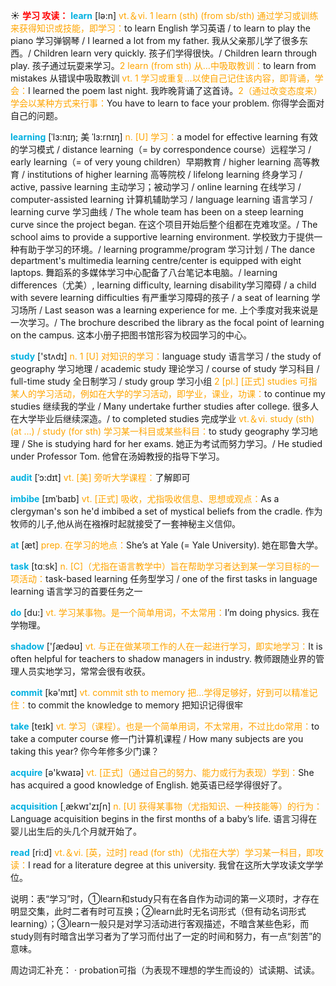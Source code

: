 ☀ <font color="red">**学习 攻读：**</font>
<font color="sky blue">**learn**</font> [lə:n] 
<font color="orange">vt.＆vi. 1 learn (sth) (from sb/sth) 通过学习或训练来获得知识或技能，即学习：</font>to learn English 学习英语 / to learn to play the piano 学习弹钢琴 / I learned a lot from my father. 我从父亲那儿学了很多东西。/ Children learn very quickly. 孩子们学得很快。/ Children learn through play. 孩子通过玩耍来学习。<font color="orange">2 learn (from sth) 从…中吸取教训：</font>to learn from mistakes 从错误中吸取教训 <font color="orange">vt. 1 学习或重复…以使自己记住该内容，即背诵，学会：</font>I learned the poem last night. 我昨晚背诵了这首诗。<font color="orange">2（通过改变态度来）学会以某种方式来行事：</font>You have to learn to face your problem. 你得学会面对自己的问题。
           
<font color="sky blue">**learning**</font> [ˈlɜ:nɪŋ; 美 ˈlɜ:rnɪŋ]
<font color="orange">n. [U] 学习：</font>a model for effective learning 有效的学习模式 / distance learning（= by correspondence course）远程学习 / early learning（= of very young children）早期教育 / higher learning 高等教育 / institutions of higher learning 高等院校 / lifelong learning 终身学习 / active, passive learning 主动学习；被动学习 / online learning 在线学习 / computer-assisted learning 计算机辅助学习 / language learning 语言学习 / learning curve 学习曲线 / The whole team has been on a steep learning curve since the project began. 在这个项目开始后整个组都在克难攻坚。/ The school aims to provide a supportive learning environment. 学校致力于提供一种有助于学习的环境。/ learning programme/program 学习计划 / The dance department's multimedia learning centre/center is equipped with eight laptops. 舞蹈系的多媒体学习中心配备了八台笔记本电脑。/ learning differences（尤美）, learning difficulty, learning disability学习障碍 / a child with severe learning difficulties 有严重学习障碍的孩子 / a seat of learning 学习场所 / Last season was a learning experience for me. 上个季度对我来说是一次学习。/ The brochure described the library as the focal point of learning on the campus. 这本小册子把图书馆形容为校园学习的中心。

<font color="sky blue">**study**</font> ['stʌdɪ] 
<font color="orange">n. 1 [U] 对知识的学习：</font>language study 语言学习 / the study of geography 学习地理 / academic study 理论学习 / course of study 学习科目 / full-time study 全日制学习 / study group 学习小组 <font color="orange">2 [pl.] [正式] studies 可指某人的学习活动，例如在大学的学习活动，即学业，课业，功课：</font>to continue my studies 继续我的学业 / Many undertake further studies after college. 很多人在大学毕业后继续深造。/ to completed studies 完成学业 <font color="orange">vt.＆vi. study (sth) (at ...) / study (for sth) 学习某一科目或某些科目：</font>to study geography 学习地理 / She is studying hard for her exams. 她正为考试而努力学习。/ He studied under Professor Tom. 他曾在汤姆教授的指导下学习。
            
<font color="sky blue">**audit**</font> [ˈɔ:dɪt]
<font color="orange">vt. [美] 旁听大学课程：</font>了解即可          

<font color="sky blue">**imbibe**</font> [ɪmˈbaɪb]
<font color="orange">vt. [正式] 吸收，尤指吸收信息、思想或观点：</font>As a clergyman's son he'd imbibed a set of mystical beliefs from the cradle. 作为牧师的儿子,他从尚在襁褓时起就接受了一套神秘主义信仰。

<font color="sky blue">**at**</font> [æt] 
<font color="orange">prep. 在学习的地点：</font>She’s at Yale (= Yale University). 她在耶鲁大学。

<font color="sky blue">**task**</font> [tɑːsk] 
<font color="orange">n. [C]（尤指在语言教学中）旨在帮助学习者达到某一学习目标的一项活动：</font>task-based learning 任务型学习 / one of the first tasks in language learning 语言学习的首要任务之一

<font color="sky blue">**do**</font> [du:] 
<font color="orange">vt. 学习某事物。是一个简单用词，不太常用：</font>I’m doing physics. 我在学物理。

<font color="sky blue">**shadow**</font> ['ʃædəʊ] 
<font color="orange">vt. 与正在做某项工作的人在一起进行学习，即实地学习：</font>It is often helpful for teachers to shadow managers in industry. 教师跟随业界的管理人员实地学习，常常会很有收获。

<font color="sky blue">**commit**</font> [kə'mɪt] 
<font color="orange">vt. commit sth to memory 把…学得足够好，好到可以精准记住：</font>to commit the knowledge to memory 把知识记得很牢

<font color="sky blue">**take**</font> [teɪk] 
<font color="orange">vt. 学习（课程）。也是一个简单用词，不太常用，不过比do常用：</font>to take a computer course 修一门计算机课程 / How many subjects are you taking this year? 你今年修多少门课？

<font color="sky blue">**acquire**</font> [ə'kwaɪə] 
<font color="orange">vt. [正式]（通过自己的努力、能力或行为表现）学到：</font>She has acquired a good knowledge of English. 她英语已经学得很好了。

<font color="sky blue">**acquisition**</font> [͵ækwɪ'zɪʃn] 
<font color="orange">n. [U] 获得某事物（尤指知识、一种技能等）的行为：</font>Language acquisition begins in the first months of a baby’s life. 语言习得在婴儿出生后的头几个月就开始了。

<font color="sky blue">**read**</font> [ri:d] 
<font color="orange">vt.＆vi. [英，过时] read (for sth)（尤指在大学）学习某一科目，即攻读：</font>I read for a literature degree at this university. 我曾在这所大学攻读文学学位。

说明：表“学习”时，①learn和study只有在各自作为动词的第一义项时，才存在明显交集，此时二者有时可互换；②learn此时无名词形式（但有动名词形式learning）；③learn一般只是对学习活动进行客观描述，不暗含某些色彩，而study则有时暗含出学习者为了学习而付出了一定的时间和努力，有一点“刻苦”的意味。

周边词汇补充：
· probation可指（为表现不理想的学生而设的）试读期、试读。